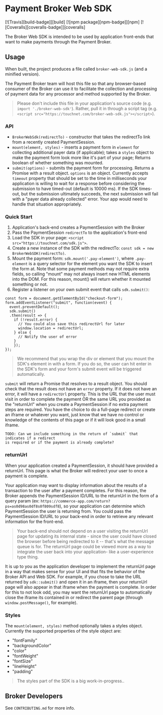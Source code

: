 # Payment Broker Web SDK

[![Travis][build-badge]][build]
[![npm package][npm-badge]][npm]
[![Coveralls][coveralls-badge]][coveralls]

The Broker Web SDK is intended to be used by application front-ends that want to make payments through
the Payment Broker.

## Usage

When built, the project produces a file called `broker-web-sdk.js` (and a minified version).

The Payment Broker team will host this file so that any browser-based consumer of the Broker can
use it to facilitate the collection and processing of payment data for any processor and method
supported by the Broker.

> Please don't include this file in your application's source code (e.g. `import './broker-web-sdk'`).
> Rather, pull it in through a script tag (e.g. `<script src="https://touchnet.com/broker-web-sdk.js"></script>`).

### API

- `BrokerWebSdk(redirectTo)` - constructor that takes the redirectTo link from a recently created PaymentSession.
- `mount(element, styles)` - inserts a payment form in `element` for collecting additional payer data (if applicable); takes a `styles` object to make the payment form look more like it's part of your page; Returns boolean of whether something was mounted.
- `submit(options)` - submits the payment form for processing. Returns a Promise with a result object. `options` is an object.
  Currently accepts `timeout` property that should be set to the time in milliseconds your application is willing to wait for a response before considering the submission to have timed-out (default is 10000 ms).
  If the SDK times-out, but the submission ultimately succeeds, the next submission will fail with a "payer data already collected" error. Your app would need to handle that situation appropriately.

### Quick Start

1. Application's back-end creates a PaymentSession with the Broker
2. Pass the PaymentSession `redirectTo` to the application's front-end
3. Load the SDK in your page: `<script src="https://touchnet.com/sdk.js">`.
4. Create a new instance of the SDK with the redirectTo: `const sdk = new BrokerWebSDK(redirectTo)`.
5. Mount the payment form: `sdk.mount('.pay-element')`, where `.pay-element` is a query selector
   for the element you want the SDK to insert the form at. Note that some payment methods may not
   require extra fields, so calling "mount" may not always insert new HTML elements into the DOM.
   For this reason, mount() will return whether it mounted something or not.
6. Register a listener on your own submit event that calls `sdk.submit()`:

```
const form = document.getElementById("checkout-form");
form.addEventListener("submit", function(event) {
  event.preventDefault();
  sdk.submit()
  .then(result => {
    if (!result.error) {
      // You could also save this redirectUrl for later
      window.location = redirectUrl;
    } else {
      // Notify the user of error
    }
    });
});
```

> We recommend that you wrap the div or element that you mount the SDK's element in with a form.
> If you do so, the user can hit enter in the SDK's form and your form's submit event will be
> triggered automatically.

`submit` will return a Promise that resolves to a result object.
You should check that the result does not have an `error` property.
If it does not have an error, it will have a `redirectUrl` property.
This is the URL that the user must visit in order to complete the payment OR
the same URL you provided as the "returnUrl" when you create a PaymentSession if no extra payment steps are required.
You have the choice to do a full-page redirect or create an iframe or whatever you want,
just know that we have no control or knowledge of the contents of this page or if it will look good in a small iframe.

    TODO: Can we include something in the return of `submit` that indicates if a redirect
    is required or if the payment is already complete?

### returnUrl

When your application created a PaymentSession, it should have provided a returnUrl. This page is
what the Broker will redirect your user to once a payment is complete.

Your application may want to display information about the results of a transaction to the user after a payment completes.
For this reason, the Broker appends the PaymentSession ID/URL to the returnUrl in the form of a query param (ex: `https://commerce-app.com/return?ps=as0d98as0df8s0f809sdf8`),
so your application can determine which PaymentSession the user is returning from.
You could pass the PaymentSession ID/URL to your back-end in order to retrieve any relevant information for the front-end.

> Your back-end should not depend on a user visiting the returnUrl page for updating its internal
> state - since the user could have closed the browser before being redirected to it -- that's what
> the message queue is for.
> The returnUrl page could be viewed more as a way to integrate the user back into your application-
> like a user-experience type thing.

It is up to you as the application developer to implement the returnUrl page in a way that makes
sense for your UI and that fits the behavior of the Broker API and Web SDK.
For example, if you chose to take the URL returned by `sdk::submit()` and open it in an iframe,
then your returnUrl page will also appear in that iframe when the payment is complete.
In order for this to not look odd, you may want the returnUrl page to automatically close the iframe its contained in or redirect
the parent page (through `window.postMessage()`, for example).

### Styles

The `mount(element, styles)` method optionally takes a styles object.
Currently the supported properties of the style object are:

- "fontFamily"
- "backgroundColor"
- "color"
- "fontWeight"
- "fontSize"
- "lineHeight"
- "padding"

> The styles part of the SDK is a big work-in-progress..

## Broker Developers

See `CONTRIBUTING.md` for more info.
